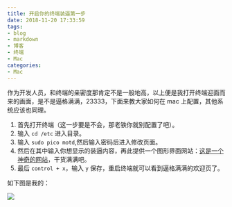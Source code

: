 ```yaml
---
title: 开启你的终端装逼第一步
date: 2018-11-20 17:33:59
tags:
- blog
- markdown
- 博客
- 终端
- Mac
categories:
- Mac
---
```


作为开发人员，和终端的亲密度那肯定不是一般地高，以上便是我打开终端迎面而来的画面，是不是逼格满满，23333，下面来教大家如何在 mac 上配置，其他系统应该也同理。

1. 首先打开终端（这一步要是不会，那老铁你就别配置了吧）。
2. 输入 `cd /etc` 进入目录。
3. 输入 `sudo pico motd`,然后输入密码后进入修改页面。
4. 然后在其中输入你想显示的装逼内容，再此提供一个图形界面网站：[这是一个神奇的网站](http://www.asciiworld.com/)，干货满满吧。
5. 最后 `control + x`，输入 `y` 保存，重启终端就可以看到逼格满满的欢迎页了。

如下图是我的：

![](https://ws3.sinaimg.cn/large/006tNbRwly1fxet0956ovj30ih0dygmx.jpg)